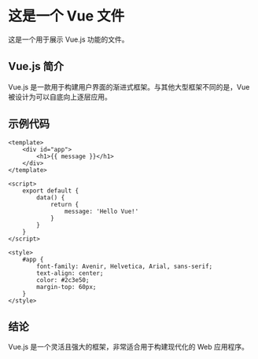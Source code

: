 # 这是一个 Vue 文件

这是一个用于展示 Vue.js 功能的文件。

## Vue.js 简介

Vue.js 是一款用于构建用户界面的渐进式框架。与其他大型框架不同的是，Vue 被设计为可以自底向上逐层应用。

## 示例代码

```vue
<template>
    <div id="app">
        <h1>{{ message }}</h1>
    </div>
</template>

<script>
    export default {
        data() {
            return {
                message: 'Hello Vue!'
            }
        }
    }
</script>

<style>
    #app {
        font-family: Avenir, Helvetica, Arial, sans-serif;
        text-align: center;
        color: #2c3e50;
        margin-top: 60px;
    }
</style>
```

## 结论

Vue.js 是一个灵活且强大的框架，非常适合用于构建现代化的 Web 应用程序。
